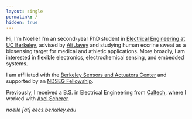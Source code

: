 ```yaml
---
layout: single
permalink: /
hidden: true
---
```


Hi, I'm Noelle! I'm an second-year PhD student in <a href="https://eecs.berkeley.edu/">Electrical Engineering at UC Berkeley</a>, advised by <a href="http://nano.eecs.berkeley.edu/">Ali Javey</a> and studying human eccrine sweat as a biosensing target for medical and athletic applications. More broadly, I am interested in flexible electronics, electrochemical sensing, and embedded systems.

I am affiliated with the <a href="https://bsac.berkeley.edu/">Berkeley Sensors and Actuators Center</a> and supported by an <a href="https://ndseg.org/">NDSEG Fellowship</a>.

Previously, I received a B.S. in Electrical Engineering from <a href="https://ee.caltech.edu/">Caltech</a>, where I worked with <a href="https://nanofab.caltech.edu/">Axel Scherer</a>.

<em>noelle [at] eecs.berkeley.edu</em>
